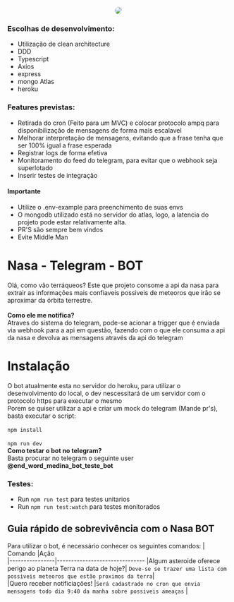 <p align="center"><img src="https://cdn.discordapp.com/attachments/777184392078426124/806010446493515806/nasa_insignia_300.jpg?size=256" style="border-radius:50%"></p>


### Escolhas de desenvolvimento:

- Utilização de clean architecture
- DDD
- Typescript
- Axios
- express
- mongo Atlas
- heroku



### Features previstas:

- Retirada do cron (Feito para um MVC) e colocar protocolo ampq para disponibilização de mensagens de forma mais escalavel
- Melhorar interpretação de mensagens, evitando que a frase tenha que ser 100% igual a frase esperada
- Registrar logs de forma efetiva
- Monitoramento do feed do telegram, para evitar que o webhook seja superlotado
- Inserir testes de integração

#### Importante

- Utilize o .env-example para preenchimento de suas envs
- O mongodb utilizado está no servidor do atlas, logo, a latencia do projeto pode estar relativamente alta.
- PR'S são sempre bem vindos
- Evite Middle Man


# Nasa - Telegram - BOT

Olá, como vão terráqueos?
Este que projeto consome a api da nasa para extrair as informações mais confiaveis possiveis de meteoros que irão se aproximar da órbita terrestre.<br>
<br><b>Como ele me notifica?</b><br>
Atraves do sistema do telegram, pode-se acionar a trigger que é enviada via webhook para a api em questão, fazendo com o que ele consuma a api da nasa e devolva as mensagens através da api do telegram

# Instalação

O bot atualmente esta no servidor do heroku, para utilizar o desenvolvimento do local, o dev nescessitará de um servidor com o protocolo https para executar o mesmo<br>
Porem se quiser utilizar a api e criar um mock do telegram (Mande pr's), basta executar o script:<br>
<br>
``
npm install
``<br><br>
``
npm run dev
``
<br>
<b>Como testar o bot no telegram?</b><br>
Basta procurar no telegram o seguinte user <b>@end_word_medina_bot_teste_bot</b>

### Testes:
- Run `npm run test` para testes unitarios 
- Run `npm run test:watch` para testes monitorados 


## Guia rápido de sobrevivência com o Nasa BOT

Para utilizar o bot, é necessário conhecer os seguintes comandos:
|    Comando     |Ação                           
|----------------|-------------------------------
|Algum asteroide oferece perigo ao planeta Terra na data de hoje?| `Deve-se se trazer uma lista com possiveis meteoros que estão proximos da terra`|            
|Quero receber notificiações!          |`Será cadastrado no cron que envia mensagens todo dia 9:40 da manha sobre possiveis ameaças`            |






